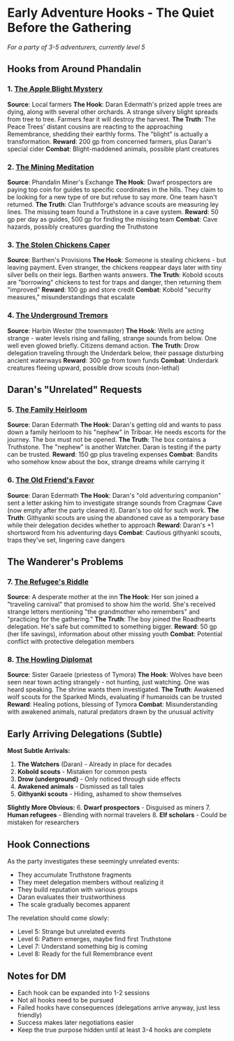 # Early Adventure Hooks - The Quiet Before the Gathering

*For a party of 3-5 adventurers, currently level 5*

## Hooks from Around Phandalin

### 1. [The Apple Blight Mystery](hooks/01_apple_blight_mystery.md)
**Source**: Local farmers
**The Hook**: Daran Edermath's prized apple trees are dying, along with several other orchards. A strange silvery blight spreads from tree to tree. Farmers fear it will destroy the harvest.
**The Truth**: The Peace Trees' distant cousins are reacting to the approaching Remembrance, shedding their earthly forms. The "blight" is actually a transformation.
**Reward**: 200 gp from concerned farmers, plus Daran's special cider
**Combat**: Blight-maddened animals, possible plant creatures

### 2. [The Mining Meditation](hooks/02_mining_meditation.md)
**Source**: Phandalin Miner's Exchange
**The Hook**: Dwarf prospectors are paying top coin for guides to specific coordinates in the hills. They claim to be looking for a new type of ore but refuse to say more. One team hasn't returned.
**The Truth**: Clan Truthforge's advance scouts are measuring ley lines. The missing team found a Truthstone in a cave system.
**Reward**: 50 gp per day as guides, 500 gp for finding the missing team
**Combat**: Cave hazards, possibly creatures guarding the Truthstone

### 3. [The Stolen Chickens Caper](hooks/03_stolen_chickens_caper.md)
**Source**: Barthen's Provisions
**The Hook**: Someone is stealing chickens - but leaving payment. Even stranger, the chickens reappear days later with tiny silver bells on their legs. Barthen wants answers.
**The Truth**: Kobold scouts are "borrowing" chickens to test for traps and danger, then returning them "improved"
**Reward**: 100 gp and store credit
**Combat**: Kobold "security measures," misunderstandings that escalate

### 4. [The Underground Tremors](hooks/04_underground_tremors.md)
**Source**: Harbin Wester (the townmaster)
**The Hook**: Wells are acting strange - water levels rising and falling, strange sounds from below. One well even glowed briefly. Citizens demand action.
**The Truth**: Drow delegation traveling through the Underdark below, their passage disturbing ancient waterways
**Reward**: 300 gp from town funds
**Combat**: Underdark creatures fleeing upward, possible drow scouts (non-lethal)

## Daran's "Unrelated" Requests

### 5. [The Family Heirloom](hooks/05_family_heirloom.md)
**Source**: Daran Edermath
**The Hook**: Daran's getting old and wants to pass down a family heirloom to his "nephew" in Triboar. He needs escorts for the journey. The box must not be opened.
**The Truth**: The box contains a Truthstone. The "nephew" is another Watcher. Daran is testing if the party can be trusted.
**Reward**: 150 gp plus traveling expenses
**Combat**: Bandits who somehow know about the box, strange dreams while carrying it

### 6. [The Old Friend's Favor](hooks/06_old_friends_favor.md)
**Source**: Daran Edermath
**The Hook**: Daran's "old adventuring companion" sent a letter asking him to investigate strange sounds from Cragmaw Cave (now empty after the party cleared it). Daran's too old for such work.
**The Truth**: Githyanki scouts are using the abandoned cave as a temporary base while their delegation decides whether to approach
**Reward**: Daran's +1 shortsword from his adventuring days
**Combat**: Cautious githyanki scouts, traps they've set, lingering cave dangers

## The Wanderer's Problems

### 7. [The Refugee's Riddle](hooks/07_refugees_riddle.md)
**Source**: A desperate mother at the inn
**The Hook**: Her son joined a "traveling carnival" that promised to show him the world. She's received strange letters mentioning "the grandmother who remembers" and "practicing for the gathering."
**The Truth**: The boy joined the Roadhearts delegation. He's safe but committed to something bigger.
**Reward**: 50 gp (her life savings), information about other missing youth
**Combat**: Potential conflict with protective delegation members

### 8. [The Howling Diplomat](hooks/08_howling_diplomat.md)
**Source**: Sister Garaele (priestess of Tymora)
**The Hook**: Wolves have been seen near town acting strangely - not hunting, just watching. One was heard speaking. The shrine wants them investigated.
**The Truth**: Awakened wolf scouts for the Sparked Minds, evaluating if humanoids can be trusted
**Reward**: Healing potions, blessing of Tymora
**Combat**: Misunderstanding with awakened animals, natural predators drawn by the unusual activity

## Early Arriving Delegations (Subtle)

**Most Subtle Arrivals:**
1. **The Watchers** (Daran) - Already in place for decades
2. **Kobold scouts** - Mistaken for common pests
3. **Drow (underground)** - Only noticed through side effects
4. **Awakened animals** - Dismissed as tall tales
5. **Githyanki scouts** - Hiding, ashamed to show themselves

**Slightly More Obvious:**
6. **Dwarf prospectors** - Disguised as miners
7. **Human refugees** - Blending with normal travelers
8. **Elf scholars** - Could be mistaken for researchers

## Hook Connections

As the party investigates these seemingly unrelated events:
- They accumulate Truthstone fragments
- They meet delegation members without realizing it
- They build reputation with various groups
- Daran evaluates their trustworthiness
- The scale gradually becomes apparent

The revelation should come slowly:
- Level 5: Strange but unrelated events
- Level 6: Pattern emerges, maybe find first Truthstone
- Level 7: Understand something big is coming
- Level 8: Ready for the full Remembrance event

## Notes for DM

- Each hook can be expanded into 1-2 sessions
- Not all hooks need to be pursued
- Failed hooks have consequences (delegations arrive anyway, just less friendly)
- Success makes later negotiations easier
- Keep the true purpose hidden until at least 3-4 hooks are complete